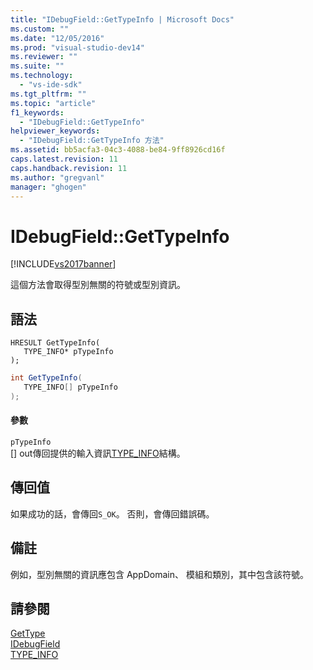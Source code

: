 ```yaml
---
title: "IDebugField::GetTypeInfo | Microsoft Docs"
ms.custom: ""
ms.date: "12/05/2016"
ms.prod: "visual-studio-dev14"
ms.reviewer: ""
ms.suite: ""
ms.technology: 
  - "vs-ide-sdk"
ms.tgt_pltfrm: ""
ms.topic: "article"
f1_keywords: 
  - "IDebugField::GetTypeInfo"
helpviewer_keywords: 
  - "IDebugField::GetTypeInfo 方法"
ms.assetid: bb5acfa3-04c3-4088-be84-9ff8926cd16f
caps.latest.revision: 11
caps.handback.revision: 11
ms.author: "gregvanl"
manager: "ghogen"
---
```

# IDebugField::GetTypeInfo
[!INCLUDE[vs2017banner](../../../code-quality/includes/vs2017banner.md)]

這個方法會取得型別無關的符號或型別資訊。  
  
## 語法  
  
```cpp#  
HRESULT GetTypeInfo(   
   TYPE_INFO* pTypeInfo  
);  
```  
  
```c#  
int GetTypeInfo(  
   TYPE_INFO[] pTypeInfo  
);  
```  
  
#### 參數  
 `pTypeInfo`  
 \[\] out傳回提供的輸入資訊[TYPE\_INFO](../../../extensibility/debugger/reference/type-info.md)結構。  
  
## 傳回值  
 如果成功的話，會傳回`S_OK`。 否則，會傳回錯誤碼。  
  
## 備註  
 例如，型別無關的資訊應包含 AppDomain、 模組和類別，其中包含該符號。  
  
## 請參閱  
 [GetType](../../../extensibility/debugger/reference/idebugfield-gettype.md)   
 [IDebugField](../../../extensibility/debugger/reference/idebugfield.md)   
 [TYPE\_INFO](../../../extensibility/debugger/reference/type-info.md)